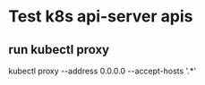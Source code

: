 # Test k8s api-server apis  

## run kubectl proxy
kubectl proxy --address 0.0.0.0 --accept-hosts '.*'
